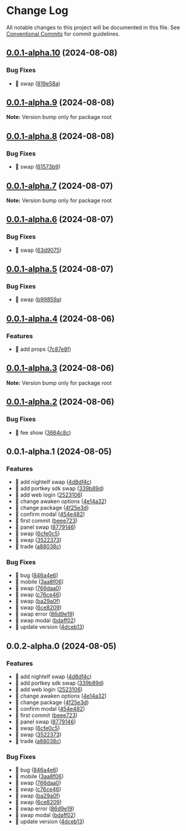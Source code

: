 # Change Log

All notable changes to this project will be documented in this file.
See [Conventional Commits](https://conventionalcommits.org) for commit guidelines.

## [0.0.1-alpha.10](https://github.com/Ian-potter/portkey-trader/compare/v0.0.1-alpha.9...v0.0.1-alpha.10) (2024-08-08)

### Bug Fixes

- 🐛 swap ([819e58a](https://github.com/Ian-potter/portkey-trader/commit/819e58a9da0c8d0a66b3860cfb3e3a9fd597d113))

## [0.0.1-alpha.9](https://github.com/Ian-potter/portkey-trader/compare/v0.0.1-alpha.8...v0.0.1-alpha.9) (2024-08-08)

**Note:** Version bump only for package root

## [0.0.1-alpha.8](https://github.com/Ian-potter/portkey-trader/compare/v0.0.1-alpha.7...v0.0.1-alpha.8) (2024-08-08)

### Bug Fixes

- 🐛 swap ([61573b9](https://github.com/Ian-potter/portkey-trader/commit/61573b906436c7c16e5c2ef7830f2d44b1010e26))

## [0.0.1-alpha.7](https://github.com/Ian-potter/portkey-trader/compare/v0.0.1-alpha.6...v0.0.1-alpha.7) (2024-08-07)

**Note:** Version bump only for package root

## [0.0.1-alpha.6](https://github.com/Ian-potter/portkey-trader/compare/v0.0.1-alpha.5...v0.0.1-alpha.6) (2024-08-07)

### Bug Fixes

- 🐛 swap ([63d9075](https://github.com/Ian-potter/portkey-trader/commit/63d9075918a4c160588501387ecd5f2634cd8c5a))

## [0.0.1-alpha.5](https://github.com/Ian-potter/portkey-trader/compare/v0.0.1-alpha.4...v0.0.1-alpha.5) (2024-08-07)

### Bug Fixes

- 🐛 swap ([b99859a](https://github.com/Ian-potter/portkey-trader/commit/b99859a756af81b196dd8164d5a10bd818966f77))

## [0.0.1-alpha.4](https://github.com/Ian-potter/portkey-trader/compare/v0.0.1-alpha.3...v0.0.1-alpha.4) (2024-08-06)

### Features

- 🎸 add props ([7c87e8f](https://github.com/Ian-potter/portkey-trader/commit/7c87e8f2e565ad37e04e14d2f8fd1b2eee246088))

## [0.0.1-alpha.3](https://github.com/Ian-potter/portkey-trader/compare/v0.0.1-alpha.2...v0.0.1-alpha.3) (2024-08-06)

**Note:** Version bump only for package root

## [0.0.1-alpha.2](https://github.com/Ian-potter/portkey-trader/compare/v0.0.1-alpha.1...v0.0.1-alpha.2) (2024-08-06)

### Bug Fixes

- 🐛 fee show ([3664c8c](https://github.com/Ian-potter/portkey-trader/commit/3664c8caa68a8f0754a9228ab355ce0a87353779))

## 0.0.1-alpha.1 (2024-08-05)

### Features

- 🎸 add nightelf swap ([4d8df4c](https://github.com/Ian-potter/portkey-trader/commit/4d8df4c6a7c3b9c2759cb4082297d47cc2f0b44d))
- 🎸 add portkey sdk swap ([339b89d](https://github.com/Ian-potter/portkey-trader/commit/339b89d58957ecc7e50b83986a986f78d609b47b))
- 🎸 add web login ([2523106](https://github.com/Ian-potter/portkey-trader/commit/252310613bb12880953755b61616c6702d051a71))
- 🎸 change awaken options ([4e14a32](https://github.com/Ian-potter/portkey-trader/commit/4e14a32c58a0aa9c79ed5708e81b332c1d50c1c3))
- 🎸 change package ([4f25e3d](https://github.com/Ian-potter/portkey-trader/commit/4f25e3df5c173f61730338b3b35561f898353414))
- 🎸 confirm modal ([454e482](https://github.com/Ian-potter/portkey-trader/commit/454e482c68b60414e911dca816fe82317f0a665a))
- 🎸 first commit ([beee723](https://github.com/Ian-potter/portkey-trader/commit/beee7233c296336ad32bb3ff5f3d7f01013aa57c))
- 🎸 panel swap ([8779146](https://github.com/Ian-potter/portkey-trader/commit/8779146e5b56e999e749accaf18a59b970c641b6))
- 🎸 swap ([6cfe0c5](https://github.com/Ian-potter/portkey-trader/commit/6cfe0c57cd4574880b5cb5e7876d559fd14653df))
- 🎸 swap ([3522373](https://github.com/Ian-potter/portkey-trader/commit/3522373ed388cc9afc030568506658e07e9c775f))
- 🎸 trade ([a88038c](https://github.com/Ian-potter/portkey-trader/commit/a88038ce357ee6dbb35c97aafe617f183ac4f2a2))

### Bug Fixes

- 🐛 bug ([846a4e6](https://github.com/Ian-potter/portkey-trader/commit/846a4e6e1d2b875f929d94f444ab474aa6e79704))
- 🐛 mobile ([3aa8f06](https://github.com/Ian-potter/portkey-trader/commit/3aa8f06af062211bb34c7ed90c3434be789e9e1f))
- 🐛 swap ([766daa0](https://github.com/Ian-potter/portkey-trader/commit/766daa0620aa760d3515b840a9b1c4d4022ffdea))
- 🐛 swap ([c76ce46](https://github.com/Ian-potter/portkey-trader/commit/c76ce462fcd201ba25d08b4bad72ff11a3f64083))
- 🐛 swap ([ba29a0f](https://github.com/Ian-potter/portkey-trader/commit/ba29a0f9f1d86e7874898baa835dcb13cd05c164))
- 🐛 swap ([6ce8209](https://github.com/Ian-potter/portkey-trader/commit/6ce8209c7f6fb48d1237776ef4881866bda3c01b))
- 🐛 swap error ([86d9e19](https://github.com/Ian-potter/portkey-trader/commit/86d9e198a8f1fae1c5a8350d3669276c701f152f))
- 🐛 swap modal ([bdaff02](https://github.com/Ian-potter/portkey-trader/commit/bdaff02fa10275fae64137da6847b67afc782df6))
- 🐛 update version ([4dceb13](https://github.com/Ian-potter/portkey-trader/commit/4dceb13c2fa357026aace2d23cd07bfcba7e33ce))

## 0.0.2-alpha.0 (2024-08-05)

### Features

- 🎸 add nightelf swap ([4d8df4c](https://github.com/Ian-potter/portkey-trader/commit/4d8df4c6a7c3b9c2759cb4082297d47cc2f0b44d))
- 🎸 add portkey sdk swap ([339b89d](https://github.com/Ian-potter/portkey-trader/commit/339b89d58957ecc7e50b83986a986f78d609b47b))
- 🎸 add web login ([2523106](https://github.com/Ian-potter/portkey-trader/commit/252310613bb12880953755b61616c6702d051a71))
- 🎸 change awaken options ([4e14a32](https://github.com/Ian-potter/portkey-trader/commit/4e14a32c58a0aa9c79ed5708e81b332c1d50c1c3))
- 🎸 change package ([4f25e3d](https://github.com/Ian-potter/portkey-trader/commit/4f25e3df5c173f61730338b3b35561f898353414))
- 🎸 confirm modal ([454e482](https://github.com/Ian-potter/portkey-trader/commit/454e482c68b60414e911dca816fe82317f0a665a))
- 🎸 first commit ([beee723](https://github.com/Ian-potter/portkey-trader/commit/beee7233c296336ad32bb3ff5f3d7f01013aa57c))
- 🎸 panel swap ([8779146](https://github.com/Ian-potter/portkey-trader/commit/8779146e5b56e999e749accaf18a59b970c641b6))
- 🎸 swap ([6cfe0c5](https://github.com/Ian-potter/portkey-trader/commit/6cfe0c57cd4574880b5cb5e7876d559fd14653df))
- 🎸 swap ([3522373](https://github.com/Ian-potter/portkey-trader/commit/3522373ed388cc9afc030568506658e07e9c775f))
- 🎸 trade ([a88038c](https://github.com/Ian-potter/portkey-trader/commit/a88038ce357ee6dbb35c97aafe617f183ac4f2a2))

### Bug Fixes

- 🐛 bug ([846a4e6](https://github.com/Ian-potter/portkey-trader/commit/846a4e6e1d2b875f929d94f444ab474aa6e79704))
- 🐛 mobile ([3aa8f06](https://github.com/Ian-potter/portkey-trader/commit/3aa8f06af062211bb34c7ed90c3434be789e9e1f))
- 🐛 swap ([766daa0](https://github.com/Ian-potter/portkey-trader/commit/766daa0620aa760d3515b840a9b1c4d4022ffdea))
- 🐛 swap ([c76ce46](https://github.com/Ian-potter/portkey-trader/commit/c76ce462fcd201ba25d08b4bad72ff11a3f64083))
- 🐛 swap ([ba29a0f](https://github.com/Ian-potter/portkey-trader/commit/ba29a0f9f1d86e7874898baa835dcb13cd05c164))
- 🐛 swap ([6ce8209](https://github.com/Ian-potter/portkey-trader/commit/6ce8209c7f6fb48d1237776ef4881866bda3c01b))
- 🐛 swap error ([86d9e19](https://github.com/Ian-potter/portkey-trader/commit/86d9e198a8f1fae1c5a8350d3669276c701f152f))
- 🐛 swap modal ([bdaff02](https://github.com/Ian-potter/portkey-trader/commit/bdaff02fa10275fae64137da6847b67afc782df6))
- 🐛 update version ([4dceb13](https://github.com/Ian-potter/portkey-trader/commit/4dceb13c2fa357026aace2d23cd07bfcba7e33ce))
